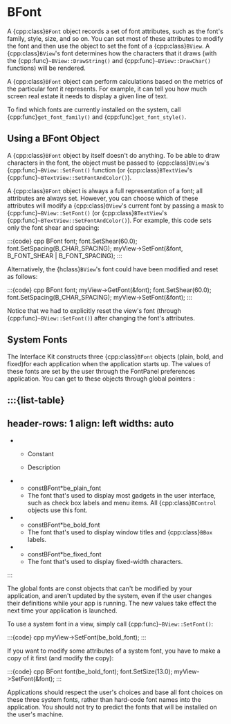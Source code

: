 # BFont

A {cpp:class}`BFont` object records a set of font attributes, such as the
font's family, style, size, and so on. You can set most of these attributes
to modify the font and then use the object to set the font of a
{cpp:class}`BView`. A {cpp:class}`BView`'s font determines how the
characters that it draws (with the {cpp:func}`~BView::DrawString()` and
{cpp:func}`~BView::DrawChar()` functions) will be rendered.

A {cpp:class}`BFont` object can perform calculations based on the metrics
of the particular font it represents. For example, it can tell you how much
screen real estate it needs to display a given line of text.

To find which fonts are currently installed on the system, call
{cpp:func}`get_font_family()` and {cpp:func}`get_font_style()`.

## Using a BFont Object

A {cpp:class}`BFont` object by itself doesn't do anything. To be able to
draw characters in the font, the object must be passed to
{cpp:class}`BView`'s {cpp:func}`~BView::SetFont()` function (or
{cpp:class}`BTextView`'s {cpp:func}`~BTextView::SetFontAndColor()`).

A {cpp:class}`BFont` object is always a full representation of a font; all
attributes are always set. However, you can choose which of these
attributes will modify a {cpp:class}`BView`'s current font by passing a
mask to {cpp:func}`~BView::SetFont()` (or {cpp:class}`BTextView`'s
{cpp:func}`~BTextView::SetFontAndColor()`). For example, this code sets
only the font shear and spacing:

:::{code} cpp
BFont font;
font.SetShear(60.0);
font.SetSpacing(B_CHAR_SPACING);
myView->SetFont(&font, B_FONT_SHEAR | B_FONT_SPACING);
:::

Alternatively, the {hclass}`BView`'s font could have been modified and
reset as follows:

:::{code} cpp
BFont font;
myView->GetFont(&font);
font.SetShear(60.0);
font.SetSpacing(B_CHAR_SPACING);
myView->SetFont(&font);
:::

Notice that we had to explicitly reset the view's font (through
{cpp:func}`~BView::SetFont()`) after changing the font's attributes.

## System Fonts

The Interface Kit constructs three {cpp:class}`BFont` objects (plain, bold,
and fixed)for each application when the application starts up. The values
of these fonts are set by the user through the FontPanel preferences
application. You can get to these objects through global pointers :

:::{list-table}
---
header-rows: 1
align: left
widths: auto
---
-
	- Constant

	- Description

-
	- constBFont*be_plain_font
	- The font that's used to display most gadgets in the user interface, such as
		check box labels and menu items. All {cpp:class}`BControl` objects use this
		font.
-
	- constBFont*be_bold_font
	- The font that's used to display window titles and {cpp:class}`BBox` labels.
-
	- constBFont*be_fixed_font
	- The font that's used to display fixed-width characters.

:::

The global fonts are const objects that can't be modified by your
application, and aren't updated by the system, even if the user changes
their definitions while your app is running. The new values take effect the
next time your application is launched.

To use a system font in a view, simply call {cpp:func}`~BView::SetFont()`:

:::{code} cpp
myView->SetFont(be_bold_font);
:::

If you want to modify some attributes of a system font, you have to make a
copy of it first (and modify the copy):

:::{code} cpp
BFont font(be_bold_font);
font.SetSize(13.0);
myView->SetFont(&font);
:::

Applications should respect the user's choices and base all font choices on
these three system fonts, rather than hard-code font names into the
application. You should not try to predict the fonts that will be installed
on the user's machine.

